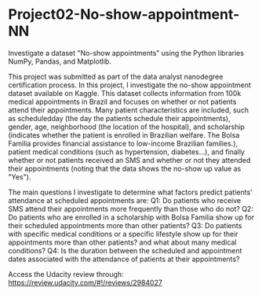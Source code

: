 # Project02-No-show-appointment-NN
  Investigate a dataset "No-show appointments" using the Python libraries NumPy, Pandas, and Matplotlib. 

This project was submitted as part of the data analyst nanodegree certification process. 
In this project, I investigate the no-show appointment dataset available on Kaggle. 
This dataset collects information from 100k medical appointments in Brazil and focuses on whether or not patients attend their appointments.
Many patient characteristics are included, such as 
scheduledday (the day the patients schedule their appointments), gender, age, 
neighborhood (the location of the hospital), 
and scholarship (indicates whether the patient is enrolled in Brazilian welfare. The Bolsa Familia provides financial assistance to low-income Brazilian families.), 
patient medical conditions (such as hypertension, diabetes...), 
and finally whether or not patients received an SMS and whether or not they attended their appointments (noting that the data shows the no-show up value as "Yes").

The main questions I investigate to determine what factors predict patients' attendance at scheduled appointments are:
Q1: Do patients who receive SMS attend their appointments more frequently than those who do not?
Q2: Do patients who are enrolled in a scholarship with Bolsa Familia show up for their scheduled appointments more than other patients?
Q3: Do patients with specific medical conditions or a specific lifestyle show up for their appointments more than other patients? and what about many medical conditions?
Q4: Is the duration between the scheduled and appointment dates associated with the attendance of patients at their appointments?


Access the Udacity review through: https://review.udacity.com/#!/reviews/2984027
